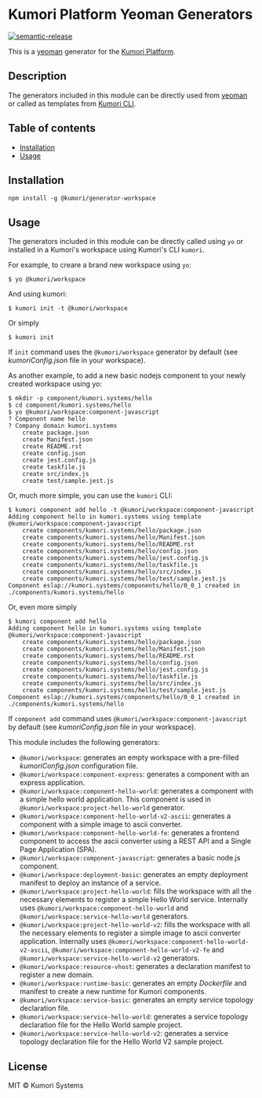 # Kumori Platform Yeoman Generators

[![semantic-release](https://img.shields.io/badge/%20%20%F0%9F%93%A6%F0%9F%9A%80-semantic--release-e10079.svg)](https://github.com/semantic-release/semantic-release)

This is a [yeoman](http://yeoman.io) generator for the [Kumori Platform](https://discover.kumori.cloud).

## Description

The generators included in this module can be directly used from [yeoman](http://yeoman.io) or called as templates from [Kumori CLI](https://github.com/kumori-systems/cli).

## Table of contents

* [Installation](#installation)
* [Usage](#usage)

## Installation

    npm install -g @kumori/generator-workspace

## Usage

The generators included in this module can be directly called using `yo` or installed in a Kumori's workspace using Kumori's CLI `kumori`.

For example, to creare a brand new workspace using `yo`:

    $ yo @kumori/workspace

And using kumori:

    $ kumori init -t @kumori/workspace

Or simply

    $ kumori init

If `init` command uses the `@kumori/workspace` generator by default (see _kumoriConfig.json_ file in your workspace).

As another example, to add a new basic nodejs component to your newly created workspace using yo:

    $ mkdir -p component/kumori.systems/hello
    $ cd component/kumori.systems/hello
    $ yo @kumori/workspace:component-javascript
    ? Component name hello
    ? Company domain kumori.systems
        create package.json
        create Manifest.json
        create README.rst
        create config.json
        create jest.config.js
        create taskfile.js
        create src/index.js
        create test/sample.jest.js

Or, much more simple, you can use the `kumori` CLI:

    $ kumori component add hello -t @kumori/workspace:component-javascript
    Adding component hello in kumori.systems using template @kumori/workspace:component-javascript
        create components/kumori.systems/hello/package.json
        create components/kumori.systems/hello/Manifest.json
        create components/kumori.systems/hello/README.rst
        create components/kumori.systems/hello/config.json
        create components/kumori.systems/hello/jest.config.js
        create components/kumori.systems/hello/taskfile.js
        create components/kumori.systems/hello/src/index.js
        create components/kumori.systems/hello/test/sample.jest.js
    Component eslap://kumori.systems/components/hello/0_0_1 created in ./components/kumori.systems/hello

Or, even more simply

    $ kumori component add hello
    Adding component hello in kumori.systems using template @kumori/workspace:component-javascript
        create components/kumori.systems/hello/package.json
        create components/kumori.systems/hello/Manifest.json
        create components/kumori.systems/hello/README.rst
        create components/kumori.systems/hello/config.json
        create components/kumori.systems/hello/jest.config.js
        create components/kumori.systems/hello/taskfile.js
        create components/kumori.systems/hello/src/index.js
        create components/kumori.systems/hello/test/sample.jest.js
    Component eslap://kumori.systems/components/hello/0_0_1 created in ./components/kumori.systems/hello

If `component add` command uses `@kumori/workspace:component-javascript` by default (see _kumoriConfig.json_ file in your workspace).

This module includes the following generators:

* `@kumori/workspace`: generates an empty workspace with a pre-filled _kumoriConfig.json_ configuration file.
* `@kumori/workspace:component-express`: generates a component with an express application.
* `@kumori/workspace:component-hello-world`: generates a component with a simple hello world application. This component is used in `@kumori/workspace:project-hello-world` generator.
* `@kumori/workspace:component-hello-world-v2-ascii`: generates a component with a simple image to ascii converter.
* `@kumori/workspace:component-hello-world-fe`: generates a frontend component to access the ascii converter using a REST API and a Single Page Application (SPA).
* `@kumori/workspace:component-javascript`: generates a basic node.js component.
* `@kumori/workspace:deployment-basic`: generates an empty deployment manifest to deploy an instance of a service.
* `@kumori/workspace:project-hello-world`: fills the workspace with all the necessary elements to register a simple Hello World service. Internally uses `@kumori/workspace:component-hello-world` and `@kumori/workspace:service-hello-world` generators.
* `@kumori/workspace:project-hello-world-v2`: fills the workspace with all the necessary elements to register a simple image to ascii converter application. Internally uses `@kumori/workspace:component-hello-world-v2-ascii`, `@kumori/workspace:component-hello-world-v2-fe` and `@kumori/workspace:service-hello-world-v2` generators.
* `@kumori/workspace:resource-vhost`: generates a declaration manifest to register a new domain.
* `@kumori/workspace:runtime-basic`: generates an empty _Dockerfile_ and manifest to create a new runtime for Kumori components.
* `@kumori/workspace:service-basic`: generates an empty service topology declaration file.
* `@kumori/workspace:service-hello-world`: generates a service topology declaration file for the Hello World sample project.
* `@kumori/workspace:service-hello-world-v2`: generates a service topology declaration file for the Hello World V2 sample project.

## License

MIT © Kumori Systems
